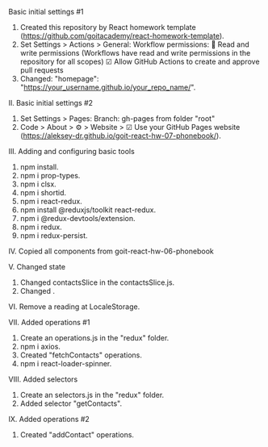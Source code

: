 Basic initial settings #1
1. Created this repository by React homework template (https://github.com/goitacademy/react-homework-template).
2. Set Settings > Actions > General:
   Workflow permissions:
   🔘 Read and write permissions (Workflows have read and write permissions in the repository for all scopes)
   ☑  Allow GitHub Actions to create and approve pull requests
3. Changed: "homepage": "https://your_username.github.io/your_repo_name/".

II. Basic initial settings #2
1. Set Settings > Pages:
   Branch: gh-pages from folder "root"
2. Code > About > ⚙ > Website > ☑ Use your GitHub Pages website
   (https://aleksey-dr.github.io/goit-react-hw-07-phonebook/).

III. Adding and configuring basic tools
1. npm install.
2. npm i prop-types.
3. npm i clsx.
4. npm i shortid.
5. npm i react-redux.
6. npm install @reduxjs/toolkit react-redux.
7. npm i @redux-devtools/extension.
8. npm i redux.
9. npm i redux-persist.

IV. Copied all components from goit-react-hw-06-phonebook

V. Changed state
1. Changed contactsSlice in the contactsSlice.js.
2. Changed <ContactList>.

VI. Remove a reading at LocaleStorage.

VII. Added operations #1
1. Create an operations.js in the "redux" folder.
2. npm i axios.
3. Created "fetchContacts" operations.
4. npm i react-loader-spinner.

VIII. Added selectors
1. Create an selectors.js in the "redux" folder.
2. Added selector "getContacts".

IX. Added operations #2
1. Created "addContact" operations.